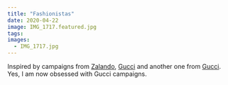 ```yaml
---
title: "Fashionistas"
date: 2020-04-22
image: IMG_1717.featured.jpg
tags:
images:
  - IMG_1717.jpg
---
```


Inspired by campaigns from [Zalando](https://www.marieclaire.co.uk/fashion/shopping/best-fashion-beauty-advertising-campaigns-23617), [Gucci](https://www.gucci.com/uk/en_gb/st/stories/advertising-campaign/article/spring-summer-2018-nini) and another one from [Gucci](https://www.gucci.com/uk/en_gb/st/stories/advertising-campaign/article/agenda_2015_issue03_spring_summer_adv_campaign). Yes, I am now obsessed with Gucci campaigns.

